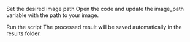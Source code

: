 Set the desired image path
Open the code and update the image_path variable with the path to your image.

Run the script
The processed result will be saved automatically in the results folder.
